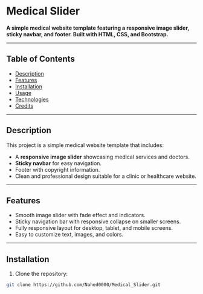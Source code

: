 # Medical Slider

**A simple medical website template featuring a responsive image slider, sticky navbar, and footer. Built with HTML, CSS, and Bootstrap.**

---

## Table of Contents

- [Description](#description)
- [Features](#features)
- [Installation](#installation)
- [Usage](#usage)
- [Technologies](#technologies)
- [Credits](#credits)

---

## Description

This project is a simple medical website template that includes:

- A **responsive image slider** showcasing medical services and doctors.
- **Sticky navbar** for easy navigation.
- Footer with copyright information.
- Clean and professional design suitable for a clinic or healthcare website.

---

## Features

- Smooth image slider with fade effect and indicators.
- Sticky navigation bar with responsive collapse on smaller screens.
- Fully responsive layout for desktop, tablet, and mobile screens.
- Easy to customize text, images, and colors.

---

## Installation

1. Clone the repository:

```bash
git clone https://github.com/Nahed0000/Medical_Slider.git
